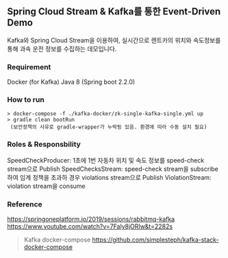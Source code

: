 ## Spring Cloud Stream & Kafka를 통한 Event-Driven Demo

Kafka와 Spring Cloud Stream을 이용하여, 실시간으로 렌트카의 위치와 속도정보를 통해 과속 운전 정보를 수집하는 데모입니다.  


### Requirement
Docker (for Kafka)
Java 8 (Spring boot 2.2.0)

### How to run
```
> docker-compose -f ./kafka-docker/zk-single-kafka-single.yml up
> gradle clean bootRun
 (보안정책의 사유로 gradle-wrapper가 누락됭 있음. 환경에 따라 수동 설치 필요)
```

### Roles & Responsbility
SpeedCheckProducer: 1초에 1번 자동차 위치 및 속도 정보를 speed-check stream으로 Publish
SpeedChecksStream: speed-check stream을 subscribe하여 임계 정책을 초과하 경우 violations stream으로 Publish
ViolationStream: violation stream을 consume

### Reference
https://springoneplatform.io/2019/sessions/rabbitmq-kafka
https://www.youtube.com/watch?v=7Faly8jORIw&t=2282s
 > Kafka docker-compose
 > https://github.com/simplesteph/kafka-stack-docker-compose

